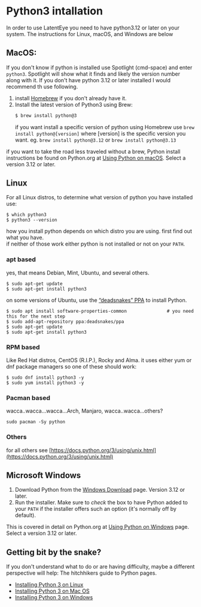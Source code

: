 
# Python3 intallation

In order to use LatentEye you need to have python3.12 or later on your system. The instructions for Linux, macOS, and Windows are below

## MacOS:
   If you don't know if python is installed use Spotlight (cmd-space) and enter `python3`. Spotlight will show what it finds and likely the version number along with it. If you don't have python 3.12 or later installed I would recommend th use following.

   1. install [Homebrew](https://brew.sh) if you don't already have it.
   1. Install the latest version of Python3 using Brew:
      ```sh
      $ brew install python@3
      ```
      if you want install a specific version of python using Homebrew use `brew install python@[version]` where [version] is the specific version you want. eg. `brew install python@3.12` or `brew install python@3.13`

   if you want to take the road less traveled without a brew, Python install instructions be found on Python.org at [Using Python on macOS](https://docs.python.org/3/using/mac.html). Select a version 3.12 or later.

## Linux
   For all Linux distros, to determine what version of python you have installed use:
   ```
   $ which python3
   $ python3 --version
   ```
   how you install python depends on which distro you are using. first find out what you have.<br/>
   if neither of those work either python is not installed or not on your `PATH`.

### apt based
yes, that means Debian, Mint, Ubuntu, and several others.
   ```
   $ sudo apt-get update
   $ sudo apt-get install python3
   ```

   on some versions of Ubuntu, use the <a href="https://launchpad.net/~deadsnakes/+archive/ubuntu/ppa">“deadsnakes” PPA</a> to install Python.
   ```
   $ sudo apt install software-properties-common               # you need this for the next step
   $ sudo add-apt-repository ppa:deadsnakes/ppa
   $ sudo apt-get update
   $ sudo apt-get install python3
   ```

### RPM based
Like Red Hat distros, CentOS (R.I.P.), Rocky and Alma. it uses either yum or dnf package managers so one of these should work:
```
$ sudo dnf install python3 -y
$ sudo yum install python3 -y
```

### Pacman based
wacca..wacca...wacca...Arch, Manjaro, wacca..wacca...others?
```
sudo pacman -Sy python
```
### Others
for all others see [https://docs.python.org/3/using/unix.html](https://docs.python.org/3/using/unix.html)

## Microsoft Windows
   1. Download Python from the [Windows Download](https://www.python.org/downloads/windows/) page. Version 3.12 or later.
   1. Run the installer. Make sure to _check_ the box to have Python added to your `PATH` if the installer offers such an option (it's normally off by default).

   This is covered in detail on Python.org at [Using Python on Windows](https://docs.python.org/3/using/windows.html) page. Select a version 3.12 or later.

## Getting bit by the snake?
If you don't understand what to do or are having difficulty, maybe a different perspective will help: The hitchhikers guide to Python pages.
- [Installing Python 3 on Linux](https://docs.python-guide.org/starting/install3/linux/)
- [Installing Python 3 on Mac OS](https://docs.python-guide.org/starting/install3/osx/)
- [Installing Python 3 on Windows](https://docs.python-guide.org/starting/install3/win/)
